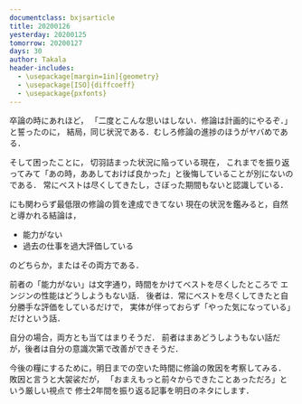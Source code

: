 ```yaml
---
documentclass: bxjsarticle
title: 20200126
yesterday: 20200125
tomorrow: 20200127
days: 30
author: Takala
header-includes:
  - \usepackage[margin=1in]{geometry}
  - \usepackage[ISO]{diffcoeff}
  - \usepackage{pxfonts}
---
```



卒論の時にあれほど，
「二度とこんな思いはしない．修論は計画的にやるぞ．」と誓ったのに，
結局，同じ状況である．むしろ修論の進捗のほうがヤバめである．


そして困ったことに，
切羽詰まった状況に陥っている現在，
これまでを振り返ってみて「あの時，ああしておけば良かった」と後悔していることが別にないのである．
常にベストは尽くしてきたし，さぼった期間もないと認識している．


にも関わらず最低限の修論の質を達成できてない
現在の状況を鑑みると，自然と導かれる結論は，

* 能力がない
* 過去の仕事を過大評価している

のどちらか，またはその両方である．


前者の「能力がない」は文字通り，時間をかけてベストを尽くしたところで
エンジンの性能はどうしようもない話．
後者は．常にベストを尽くしてきたと自分勝手な評価をしているだけで，
実体が伴っておらず「やった気になっている」だけという話．



自分の場合，両方とも当てはまりそうだ．
前者はまあどうしようもない話だが，後者は自分の意識次第で改善ができそうだ．



今後の糧にするために，明日までの空いた時間に修論の敗因を考察してみる．
敗因と言うと大袈裟だが，
「おまえもっと前々からできたことあっただろ」という厳しい視点で
修士2年間を振り返る記事を明日のネタにします．

